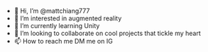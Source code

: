 - 👋 Hi, I’m @mattchiang777
- 👀 I’m interested in augmented reality
- 🌱 I’m currently learning Unity
- 💞️ I’m looking to collaborate on cool projects that tickle my heart
- 📫 How to reach me DM me on IG

<!---
mattchiang777/mattchiang777 is a ✨ special ✨ repository because its `README.md` (this file) appears on your GitHub profile.
You can click the Preview link to take a look at your changes.
--->
